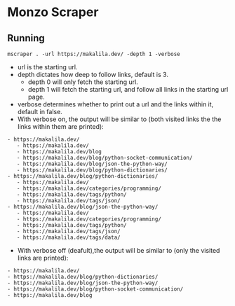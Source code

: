 # Monzo Scraper

## Running

```
mscraper . -url https://makalila.dev/ -depth 1 -verbose
```
- url is the starting url.
- depth dictates how deep to follow links, default is 3.
    - depth 0 will only fetch the starting url.
    - depth 1 will fetch the starting url, and follow all links in the starting url page.
- verbose determines whether to print out a url and the links within it, default in false.
- With verbose on, the output will be similar to (both visited links the the links within them are printed):
```
- https://makalila.dev/
   - https://makalila.dev/
   - https://makalila.dev/blog
   - https://makalila.dev/blog/python-socket-communication/
   - https://makalila.dev/blog/json-the-python-way/
   - https://makalila.dev/blog/python-dictionaries/
- https://makalila.dev/blog/python-dictionaries/
   - https://makalila.dev/
   - https://makalila.dev/categories/programming/
   - https://makalila.dev/tags/python/
   - https://makalila.dev/tags/json/
- https://makalila.dev/blog/json-the-python-way/
   - https://makalila.dev/
   - https://makalila.dev/categories/programming/
   - https://makalila.dev/tags/python/
   - https://makalila.dev/tags/json/
   - https://makalila.dev/tags/data/
```
- With verbose off (deafult),the output will be similar to (only the visited links are printed):
```
- https://makalila.dev/
- https://makalila.dev/blog/python-dictionaries/
- https://makalila.dev/blog/json-the-python-way/
- https://makalila.dev/blog/python-socket-communication/
- https://makalila.dev/blog
```